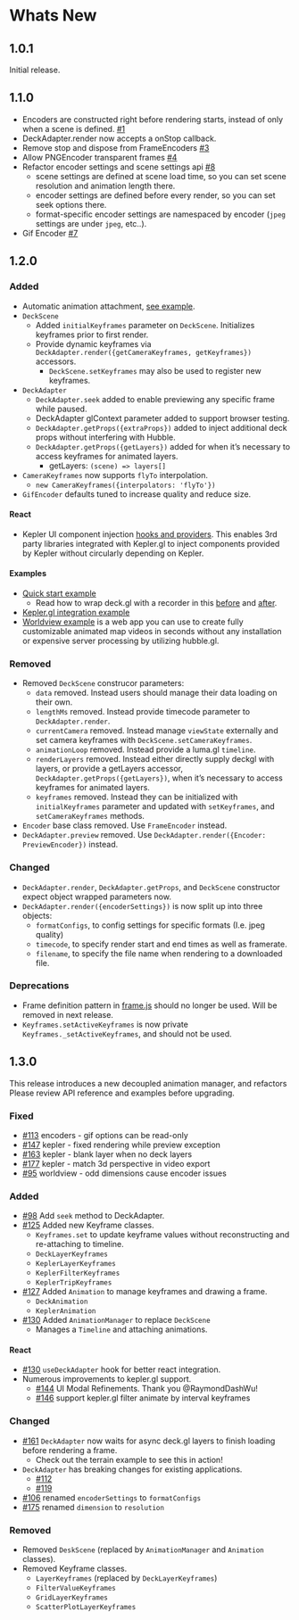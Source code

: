 # Whats New

## 1.0.1

Initial release.

## 1.1.0

- Encoders are constructed right before rendering starts, instead of only when a scene is defined. [#1](https://github.com/uber/hubble.gl/pull/1)
- DeckAdapter.render now accepts a onStop callback.
- Remove stop and dispose from FrameEncoders [#3](https://github.com/uber/hubble.gl/pull/3)
- Allow PNGEncoder transparent frames [#4](https://github.com/uber/hubble.gl/pull/4)
- Refactor encoder settings and scene settings api [#8](https://github.com/uber/hubble.gl/pull/8)
  - scene settings are defined at scene load time, so you can set scene resolution and animation length there.
  - encoder settings are defined before every render, so you can set seek options there.
  - format-specific encoder settings are namespaced by encoder (`jpeg` settings are under `jpeg`, etc..).
- Gif Encoder [#7](https://github.com/uber/hubble.gl/pull/7)

## 1.2.0

### Added

- Automatic animation attachment, [see example](https://github.com/uber/hubble.gl/compare/v1.1.0...master#diff-0b5ca119d2be595aa307d34512d9679e49186307ef94201e4b3dfa079aa89938L54).
- `DeckScene`
  - Added `initialKeyframes` parameter on `DeckScene`. Initializes keyframes prior to first render.
  - Provide dynamic keyframes via `DeckAdapter.render({getCameraKeyframes, getKeyframes})` accessors.
    - `DeckScene.setKeyframes` may also be used to register new keyframes.
- `DeckAdapter`
  - `DeckAdapter.seek` added to enable previewing any specific frame while paused.
  - DeckAdapter glContext parameter added to support browser testing.
  - `DeckAdapter.getProps({extraProps})` added to inject additional deck props without interfering with Hubble.
  - `DeckAdapter.getProps({getLayers})` added for when it’s necessary to access keyframes for animated layers.
    - getLayers: `(scene) => layers[]`
- `CameraKeyframes` now supports `flyTo` interpolation.
  - `new CameraKeyframes({interpolators: 'flyTo'})`
- `GifEncoder` defaults tuned to increase quality and reduce size.

#### React
- Kepler UI component injection [hooks and providers](https://github.com/uber/hubble.gl/blob/a821066de6aa24ed747609b3c0b71dfcc17d27b3/modules/react/src/components/inject-kepler.js). This enables 3rd party libraries integrated with Kepler.gl to inject components provided by Kepler without circularly depending on Kepler.

#### Examples

- [Quick start example](https://github.com/uber/hubble.gl/blob/a821066de6aa24ed747609b3c0b71dfcc17d27b3/examples/quick-start/app.js)
  - Read how to wrap deck.gl with a recorder in this [before](https://github.com/uber/hubble.gl/blob/a821066de6aa24ed747609b3c0b71dfcc17d27b3/examples/quick-start/quick-start-before.js) and [after](https://github.com/uber/hubble.gl/blob/a821066de6aa24ed747609b3c0b71dfcc17d27b3/examples/quick-start/quick-start-after.js).
- [Kepler.gl integration example](https://github.com/uber/hubble.gl/tree/master/examples/kepler-integration)
- [Worldview example](https://github.com/uber/hubble.gl/tree/master/examples/worldview) is a web app you can use to create fully customizable animated map videos in seconds without any installation or expensive server processing by utilizing hubble.gl.

### Removed

- Removed `DeckScene` construcor parameters:
  - `data` removed. Instead users should manage their data loading on their own.
  - `lengthMs` removed. Instead provide timecode parameter to `DeckAdapter.render`.
  - `currentCamera` removed. Instead manage `viewState` externally and set camera keyframes with `DeckScene.setCameraKeyframes`.
  - `animationLoop` removed. Instead provide a luma.gl `timeline`.
  - `renderLayers` removed. Instead either directly supply deckgl with layers, or provide a getLayers accessor, `DeckAdapter.getProps({getLayers})`, when it’s necessary to access keyframes for animated layers.
  - `keyframes` removed. Instead they can be initialized with `initialKeyframes` parameter and updated with `setKeyframes`, and `setCameraKeyframes` methods.
- `Encoder` base class removed. Use `FrameEncoder` instead.
- `DeckAdapter.preview` removed. Use `DeckAdapter.render({Encoder: PreviewEncoder})` instead.

### Changed
- `DeckAdapter.render`, `DeckAdapter.getProps`, and `DeckScene` constructor expect object wrapped parameters now.
- `DeckAdapter.render({encoderSettings})` is now split up into three objects:
    - `formatConfigs`, to config settings for specific formats (I.e. jpeg quality)
    - `timecode`, to specify render start and end times as well as framerate.
    - `filename`, to specify the file name when rendering to a downloaded file.

### Deprecations
- Frame definition pattern in [frame.js](https://github.com/uber/hubble.gl/blob/a821066de6aa24ed747609b3c0b71dfcc17d27b3/modules/core/src/keyframes/frame.js) should no longer be used. Will be removed in next release.
- `Keyframes.setActiveKeyframes` is now private `Keyframes._setActiveKeyframes`, and should not be used.

## 1.3.0

This release introduces a new decoupled animation manager, and refactors Please review API reference and examples before upgrading.

### Fixed

- [#113](https://github.com/visgl/hubble.gl/pull/113) encoders - gif options can be read-only
- [#147](https://github.com/visgl/hubble.gl/pull/147) kepler - fixed rendering while preview exception
- [#163](https://github.com/visgl/hubble.gl/pull/163) kepler - blank layer when no deck layers
- [#177](https://github.com/visgl/hubble.gl/pull/177) kepler - match 3d perspective in video export
- [#95](https://github.com/visgl/hubble.gl/pull/95) worldview - odd dimensions cause encoder issues

### Added

- [#98](https://github.com/visgl/hubble.gl/pull/98) Add `seek` method to DeckAdapter.
- [#125](https://github.com/visgl/hubble.gl/pull/125) Added new Keyframe classes.
  - `Keyframes.set` to update keyframe values without reconstructing and re-attaching to timeline.
  - `DeckLayerKeyframes`
  - `KeplerLayerKeyframes`
  - `KeplerFilterKeyframes`
  - `KeplerTripKeyframes`
- [#127](https://github.com/visgl/hubble.gl/pull/127) Added `Animation` to manage keyframes and drawing a frame.
  - `DeckAnimation`
  - `KeplerAnimation`
- [#130](https://github.com/visgl/hubble.gl/pull/130) Added `AnimationManager` to replace `DeckScene`
  - Manages a `Timeline` and attaching animations.

#### React

- [#130](https://github.com/visgl/hubble.gl/pull/130) `useDeckAdapter` hook for better react integration.
- Numerous improvements to kepler.gl support.
  - [#144](https://github.com/visgl/hubble.gl/pull/144) UI Modal Refinements. Thank you @RaymondDashWu!
  - [#146](https://github.com/visgl/hubble.gl/pull/146) support kepler.gl filter animate by interval keyframes


### Changed

- [#161](https://github.com/visgl/hubble.gl/pull/161) `DeckAdapter` now waits for async deck.gl layers to finish loading before rendering a frame.
  - Check out the terrain example to see this in action!
- `DeckAdapter` has breaking changes for existing applications.
  - [#112](https://github.com/visgl/hubble.gl/pull/112)
  - [#119](https://github.com/visgl/hubble.gl/pull/119)
- [#106](https://github.com/visgl/hubble.gl/pull/106) renamed `encoderSettings` to `formatConfigs`
- [#175](https://github.com/visgl/hubble.gl/pull/175) renamed `dimension` to `resolution`

### Removed

- Removed `DeskScene` (replaced by `AnimationManager` and `Animation` classes).
- Removed Keyframe classes.
  - `LayerKeyframes` (replaced by `DeckLayerKeyframes`)
  - `FilterValueKeyframes`
  - `GridLayerKeyframes`
  - `ScatterPlotLayerKeyframes`

